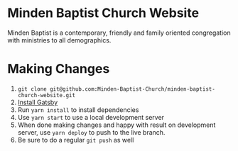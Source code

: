 # Minden Baptist Church Website
Minden Baptist is a contemporary, friendly and family oriented congregation with ministries to all demographics.

# Making Changes
1. `git clone git@github.com:Minden-Baptist-Church/minden-baptist-church-website.git`
2. [Install Gatsby](https://www.gatsbyjs.com/docs/tutorial/part-0/)
3. Run `yarn install` to install dependencies
4. Use `yarn start` to use a local development server
5. When done making changes and happy with result on development server, use `yarn deploy` to push to the live branch.
6. Be sure to do a regular `git push` as well
